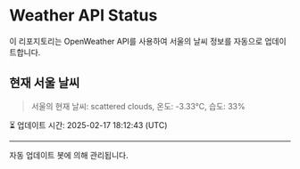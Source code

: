 
# Weather API Status

이 리포지토리는 OpenWeather API를 사용하여 서울의 날씨 정보를 자동으로 업데이트합니다.

## 현재 서울 날씨
> 서울의 현재 날씨: scattered clouds, 온도: -3.33°C, 습도: 33%

⏳ 업데이트 시간: 2025-02-17 18:12:43 (UTC)

---
자동 업데이트 봇에 의해 관리됩니다.
